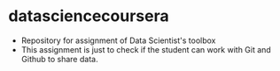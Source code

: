 # datasciencecoursera
* Repository for assignment of Data Scientist's toolbox
* This assignment is just to check if the student can work with Git and Github to share data.
